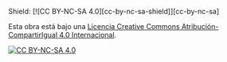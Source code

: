 Shield: [![CC BY-NC-SA 4.0][cc-by-nc-sa-shield]][cc-by-nc-sa]

Esta obra está bajo una
[Licencia Creative Commons Atribución-CompartirIgual 4.0 Internacional][cc-by-sa].

[![CC BY-NC-SA 4.0][cc-by-sa-image]][cc-by-sa]

[cc-by-sa]: https://creativecommons.org/licenses/by-nc-sa/4.0/deed.es
[cc-by-sa-image]: https://licensebuttons.net/l/by-nc-sa/4.0/88x31.png
[cc-by-sa-shield]: https://img.shields.io/badge/License-CC%20BY--NC--SA%204.0-lightgrey.svg
